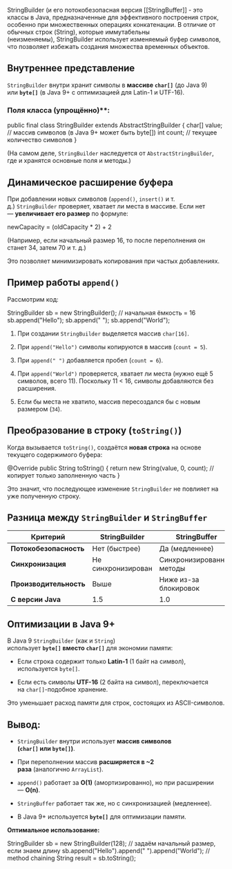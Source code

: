 ---
---
StringBuilder (и его потокобезопасная версия [[StringBuffer]] - это классы в Java, предназначенные для эффективного построения строк, особенно при множественных операциях конкатенации. В отличие от обычных строк (String), которые иммутабельны (неизменяемы), StringBuilder использует изменяемый буфер символов, что позволяет избежать создания множества временных объектов.
## Внутреннее представление

`StringBuilder` внутри хранит символы в **массиве `char[]`** (до Java 9) или **`byte[]`** (в Java 9+ с оптимизацией для Latin-1 и UTF-16).
### Поля класса (упрощённо)**:

public final class StringBuilder extends AbstractStringBuilder {
    char[] value;  // массив символов (в Java 9+ может быть byte[])
    int count;     // текущее количество символов
}

(На самом деле, `StringBuilder` наследуется от `AbstractStringBuilder`, где и хранятся основные поля и методы.)
## Динамическое расширение буфера

При добавлении новых символов (`append()`, `insert()` и т. д.) `StringBuilder` проверяет, хватает ли места в массиве. Если нет — **увеличивает его размер** по формуле:

newCapacity = (oldCapacity * 2) + 2

(Например, если начальный размер 16, то после переполнения он станет 34, затем 70 и т. д.)

Это позволяет минимизировать копирования при частых добавлениях.
## Пример работы `append()`

Рассмотрим код:

StringBuilder sb = new StringBuilder();  // начальная ёмкость = 16
sb.append("Hello");
sb.append(" ");
sb.append("World");

1. При создании `StringBuilder` выделяется массив `char[16]`.
    
2. При `append("Hello")` символы копируются в массив (`count = 5`).
    
3. При `append(" ")` добавляется пробел (`count = 6`).
    
4. При `append("World")` проверяется, хватает ли места (нужно ещё 5 символов, всего 11). Поскольку 11 < 16, символы добавляются без расширения.
    
5. Если бы места не хватило, массив пересоздался бы с новым размером (`34`).
## Преобразование в строку (`toString()`)

Когда вызывается `toString()`, создаётся **новая строка** на основе текущего содержимого буфера:

@Override
public String toString() {
    return new String(value, 0, count);  // копирует только заполненную часть
}

Это значит, что последующее изменение `StringBuilder` не повлияет на уже полученную строку.
## Разница между `StringBuilder` и `StringBuffer`

|**Критерий**|**StringBuilder**|**StringBuffer**|
|---|---|---|
|**Потокобезопасность**|Нет (быстрее)|Да (медленнее)|
|**Синхронизация**|Не синхронизирован|Синхронизированные методы|
|**Производительность**|Выше|Ниже из-за блокировок|
|**С версии Java**|1.5|1.0|

## Оптимизации в Java 9+

В Java 9 `StringBuilder` (как и `String`) использует **`byte[]` вместо `char[]`** для экономии памяти:

- Если строка содержит только **Latin-1** (1 байт на символ), используется `byte[]`.
    
- Если есть символы **UTF-16** (2 байта на символ), переключается на `char[]`-подобное хранение.

Это уменьшает расход памяти для строк, состоящих из ASCII-символов.
## Вывод:

- `StringBuilder` внутри использует **массив символов (`char[]` или `byte[]`)**.
    
- При переполнении массив **расширяется в ~2 раза** (аналогично `ArrayList`).
    
- `append()` работает за **O(1)** (амортизированно), но при расширении — **O(n)**.
    
- `StringBuffer` работает так же, но с синхронизацией (медленнее).
    
- В Java 9+ используется **`byte[]`** для оптимизации памяти.

**Оптимальное использование:**

StringBuilder sb = new StringBuilder(128);  // задаём начальный размер, если знаем длину
sb.append("Hello").append(" ").append("World");  // method chaining
String result = sb.toString();